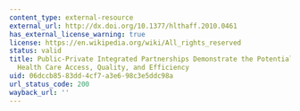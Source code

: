 ```yaml
---
content_type: external-resource
external_url: http://dx.doi.org/10.1377/hlthaff.2010.0461
has_external_license_warning: true
license: https://en.wikipedia.org/wiki/All_rights_reserved
status: valid
title: Public-Private Integrated Partnerships Demonstrate the Potential to Improve
  Health Care Access, Quality, and Efficiency
uid: 06dccb85-83dd-4cf7-a3e6-98c3e5ddc98a
url_status_code: 200
wayback_url: ''
---
```

